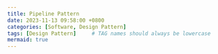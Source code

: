 ```yaml
---
title: Pipeline Pattern
date: 2023-11-13 09:58:00 +0800
categories: [Software, Design Pattern]
tags: [Design Pattern]     # TAG names should always be lowercase
mermaid: true
---
```

